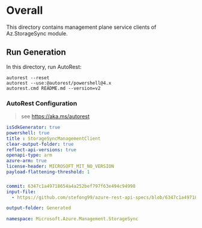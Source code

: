 # Overall
This directory contains management plane service clients of Az.StorageSync module.

## Run Generation
In this directory, run AutoRest:
```
autorest --reset
autorest --use:@autorest/powershell@4.x
autorest.cmd README.md --version=v2
```

### AutoRest Configuration
> see https://aka.ms/autorest
``` yaml
isSdkGenerator: true
powershell: true
title : StorageSyncManagementClient
clear-output-folder: true
reflect-api-versions: true
openapi-type: arm
azure-arm: true
license-header: MICROSOFT_MIT_NO_VERSION
payload-flattening-threshold: 1
```



###
``` yaml
commit: 6347c1a49718654a4a252bef797f63e494c94998
input-file:
  - https://github.com/stefong99/azure-rest-api-specs/blob/6347c1a49718654a4a252bef797f63e494c94998/specification/storagesync/resource-manager/Microsoft.StorageSync/stable/2022-09-01/storagesync.json

output-folder: Generated

namespace: Microsoft.Azure.Management.StorageSync
```